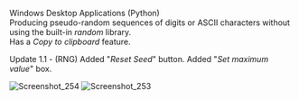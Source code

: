 Windows Desktop Applications (Python) <br>
Producing pseudo-random sequences of digits or ASCII characters without using the built-in *random* library. <br>
Has a *Copy to clipboard* feature.

Update 1.1 - (RNG) Added "*Reset Seed*" button. Added "*Set maximum value*" box.

![Screenshot_254](https://github.com/Stagnant09/RandomGenerators/assets/86020741/cbd504db-b230-4f7f-adbb-57baace1fe5b)
![Screenshot_253](https://github.com/Stagnant09/RandomGenerators/assets/86020741/7472f608-66da-4c62-9ba8-09441231d456)
